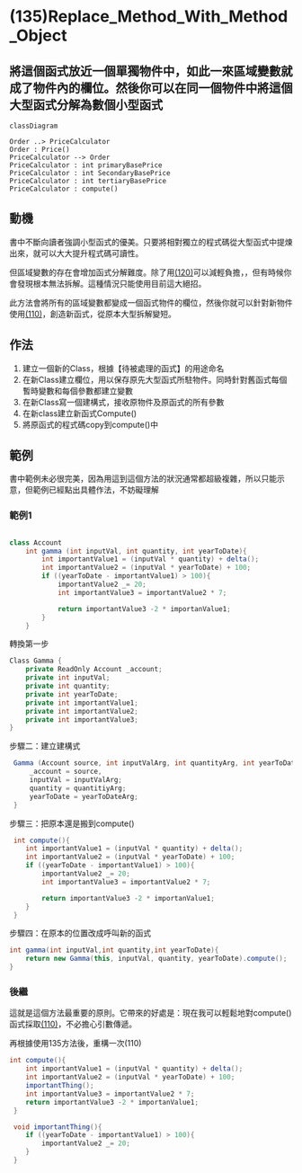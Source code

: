# (135)Replace_Method_With_Method_Object

## 將這個函式放近一個單獨物件中，如此一來區域變數就成了物件內的欄位。然後你可以在同一個物件中將這個大型函式分解為數個小型函式

``` mermaid
classDiagram

Order ..> PriceCalculator
Order : Price()
PriceCalculator --> Order
PriceCalculator : int primaryBasePrice
PriceCalculator : int SecondaryBasePrice
PriceCalculator : int tertiaryBasePrice
PriceCalculator : compute()
```

## 動機

書中不斷向讀者強調小型函式的優美。只要將相對獨立的程式碼從大型函式中提煉出來，就可以大大提升程式碼可讀性。

但區域變數的存在會增加函式分解難度。除了用[(120)](/doc/(120)Replace_Temp_With_Query.md)可以減輕負擔，，但有時候你會發現根本無法拆解。這種情況只能使用目前這大絕招。

此方法會將所有的區域變數都變成一個函式物件的欄位，然後你就可以針對新物件使用[(110)](/doc/((110)Extract_Method.md))，創造新函式，從原本大型拆解變短。

## 作法

1. 建立一個新的Class，根據【待被處理的函式】的用途命名
2. 在新Class建立欄位，用以保存原先大型函式所駐物件。同時針對舊函式每個暫時變數和每個參數都建立變數
3. 在新Class寫一個建構式，接收原物件及原函式的所有參數
4. 在新class建立新函式Compute()
5. 將原函式的程式碼copy到compute()中

## 範例

書中範例未必很完美，因為用這到這個方法的狀況通常都超級複雜，所以只能示意，但範例已經點出具體作法，不妨礙理解

### 範例1

``` cs

class Account
    int gamma (int inputVal, int quantity, int yearToDate){
        int importantValue1 = (inputVal * quantity) + delta();
        int importantValue2 = (inputVal * yearToDate) + 100;
        if ((yearToDate - importantValue1) > 100){
            importantValue2 _= 20;
            int importantValue3 = importantValue2 * 7;

            return importantValue3 -2 * importanValue1;
        }
    }
```

轉換第一步

``` cs
Class Gamma {
    private ReadOnly Account _account;
    private int inputVal;
    private int quantity;
    private int yearToDate;
    private int importantValue1;
    private int importantValue2;
    private int importantValue3;
}
```

步驟二：建立建構式

```cs
 Gamma (Account source, int inputValArg, int quantityArg, int yearToDateArg){
     _account = source,
     inputVal = inputValArg;
     quantity = quantitiyArg;
     yearToDate = yearToDateArg;
 }
```

步驟三：把原本還是搬到compute()

``` cs
 int compute(){
    int importantValue1 = (inputVal * quantity) + delta();
    int importantValue2 = (inputVal * yearToDate) + 100;
    if ((yearToDate - importantValue1) > 100){
        importantValue2 _= 20;
        int importantValue3 = importantValue2 * 7;

        return importantValue3 -2 * importanValue1;
    }
 }
```

步驟四：在原本的位置改成呼叫新的函式

```cs
int gamma(int inputVal,int quantity,int yearToDate){
    return new Gamma(this, inputVal, quantity, yearToDate).compute();
}
```

### 後繼

這就是這個方法最重要的原則。它帶來的好處是：現在我可以輕鬆地對compute()函式採取[(110)](/doc/(110)Extract_Method.md)，不必擔心引數傳遞。

再根據使用135方法後，重構一次(110)

```cs
int compute(){
    int importantValue1 = (inputVal * quantity) + delta();
    int importantValue2 = (inputVal * yearToDate) + 100;
    importantThing();
    int importantValue3 = importantValue2 * 7;
    return importantValue3 -2 * importanValue1;
 }

 void importantThing(){
    if ((yearToDate - importantValue1) > 100){
        importantValue2 _= 20;
    }
 }
```
